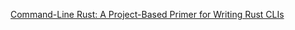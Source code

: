 [Command-Line Rust: A Project-Based Primer for Writing Rust CLIs](https://github.com/kyclark/command-line-rust/tree/main)